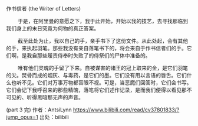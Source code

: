 作书信者 (the Writer of Letters)




        于是，在阿里曼的意愿之下，我于此开始，开始以我的技艺，去寻找那临到我们身上的末日究竟为何物的真正答案。

        截至此处为止，我以自己的手，亲手书下了这份文件。从此处起，会有其他的手，来执起羽笔。那些我没有亲自落笔书下的，将会来自于作书信者们的手。它们啊，是我自那些履责侍奉时失败了的侍祭们的尸体中准备的。

        唯有他们灵魂的手留了下来。自被谋害的诸王的冠上取来的金，是它们羽笔的尖。焚骨而成的烟灰、与毒药，是它们的墨。它们没有用以言语的唇舌。它们什么也听不见。它们对万事万物都盲眼不视。可是，当恶魔们回答时，它们会书写。它们会记下我呼召来的那些精魄，落笔将它们述作记录，是而我们便得以看见那不可见的、听得黑暗那无声的声音。

(part 3 完) 作者：AntsiLynn https://www.bilibili.com/read/cv37801833/?jump_opus=1 出处：bilibili
